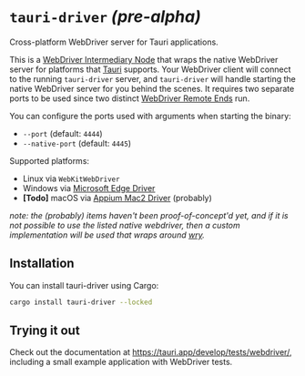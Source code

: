 # `tauri-driver` _(pre-alpha)_

Cross-platform WebDriver server for Tauri applications.

This is a [WebDriver Intermediary Node] that wraps the native WebDriver server
for platforms that [Tauri] supports. Your WebDriver client will connect to the
running `tauri-driver` server, and `tauri-driver` will handle starting the
native WebDriver server for you behind the scenes. It requires two separate
ports to be used since two distinct [WebDriver Remote Ends] run.

You can configure the ports used with arguments when starting the binary:

- `--port` (default: `4444`)
- `--native-port` (default: `4445`)

Supported platforms:

- Linux via `WebKitWebDriver`
- Windows via [Microsoft Edge Driver]
- **[Todo]** macOS via [Appium Mac2 Driver] (probably)

_note: the (probably) items haven't been proof-of-concept'd yet, and if it is
not possible to use the listed native webdriver, then a custom implementation
will be used that wraps around [wry]._

## Installation

You can install tauri-driver using Cargo:

```sh
cargo install tauri-driver --locked
```

## Trying it out

Check out the documentation at https://tauri.app/develop/tests/webdriver/,
including a small example application with WebDriver tests.

[WebDriver Intermediary Node]: https://www.w3.org/TR/webdriver/#dfn-intermediary-nodes
[WebDriver Remote Ends]: https://www.w3.org/TR/webdriver/#dfn-remote-ends
[Microsoft Edge Driver]: https://developer.microsoft.com/en-us/microsoft-edge/tools/webdriver/
[Appium Mac2 Driver]: https://github.com/appium/appium-mac2-driver
[wry]: https://github.com/tauri-apps/wry
[Tauri]: https://github.com/tauri-apps/tauri
